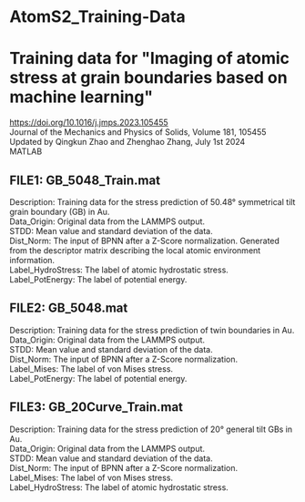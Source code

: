 # AtomS2_Training-Data
# Training data for "Imaging of atomic stress at grain boundaries based on machine learning" 

https://doi.org/10.1016/j.jmps.2023.105455  
Journal of the Mechanics and Physics of Solids, Volume 181, 105455  
Updated by Qingkun Zhao and Zhenghao Zhang, July 1st 2024  
MATLAB

## FILE1: GB_5048_Train.mat

Description: Training data for the stress prediction of 50.48° symmetrical tilt grain boundary (GB) in Au.  
	Data_Origin: Original data from the LAMMPS output.  
	STDD: Mean value and standard deviation of the data.  
	Dist_Norm: The input of BPNN after a Z-Score normalization. Generated from the descriptor matrix describing the local atomic environment information.  
	Label_HydroStress: The label of atomic hydrostatic stress.  
	Label_PotEnergy: The label of potential energy.  

## FILE2: GB_5048.mat

Description: Training data for the stress prediction of twin boundaries in Au.  
	Data_Origin: Original data from the LAMMPS output.  
	STDD: Mean value and standard deviation of the data.  
	Dist_Norm: The input of BPNN after a Z-Score normalization.   
	Label_Mises: The label of von Mises stress.  
	Label_PotEnergy: The label of potential energy.  


## FILE3: GB_20Curve_Train.mat

Description: Training data for the stress prediction of 20° general tilt GBs in Au.  
	Data_Origin: Original data from the LAMMPS output.  
	STDD: Mean value and standard deviation of the data.  
	Dist_Norm: The input of BPNN after a Z-Score normalization.   
	Label_Mises: The label of von Mises stress.  
	Label_HydroStress: The label of atomic hydrostatic stress.  

